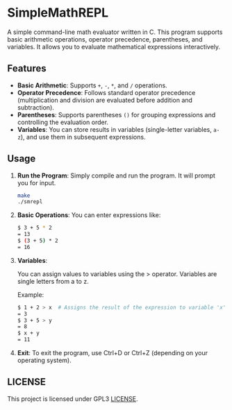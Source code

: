 # SimpleMathREPL

A simple command-line math evaluator written in C. This program supports basic arithmetic operations, operator precedence, parentheses, and variables. It allows you to evaluate mathematical expressions interactively.

## Features

- **Basic Arithmetic**: Supports `+`, `-`, `*`, and `/` operations.
- **Operator Precedence**: Follows standard operator precedence (multiplication and division are evaluated before addition and subtraction).
- **Parentheses**: Supports parentheses `()` for grouping expressions and controlling the evaluation order.
- **Variables**: You can store results in variables (single-letter variables, `a-z`), and use them in subsequent expressions.

## Usage

1. **Run the Program**:
   Simply compile and run the program. It will prompt you for input.

   ```bash
   make
   ./smrepl
   ```

2. **Basic Operations**:
   You can enter expressions like:

    ```bash
    $ 3 + 5 * 2
    = 13
    $ (3 + 5) * 2
    = 16
    ```

3. **Variables**:

    You can assign values to variables using the > operator.
    Variables are single letters from a to z.

    Example:
    ```bash
    $ 1 + 2 > x  # Assigns the result of the expression to variable 'x'
    = 3
    $ 3 + 5 > y
    = 8
    $ x + y
    = 11
    ```
    
5. **Exit**:
   To exit the program, use Ctrl+D or Ctrl+Z (depending on your operating system).

## LICENSE

This project is licensed under GPL3 [LICENSE](LICENSE).

